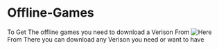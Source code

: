 # Offline-Games
To Get The offline games you need to download a Verison From ![Here](https://github.com/banana-nana/Offline-Games/releases) From There you can download any Verison you need or want to have 
